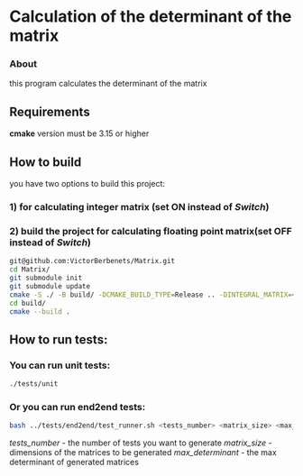 # Calculation of the determinant of the matrix
### About
this program calculates the determinant of the matrix
## Requirements
**cmake** version must be 3.15 or higher
## How to build
you have two options to build this project: 
### 1) for calculating integer matrix (set ON instead of *Switch*)
### 2) build the project for calculating floating point matrix(set OFF instead of *Switch*)
```bash
git@github.com:VictorBerbenets/Matrix.git
cd Matrix/
git submodule init
git submodule update
cmake -S ./ -B build/ -DCMAKE_BUILD_TYPE=Release .. -DINTEGRAL_MATRIX=<Switch>
cd build/
cmake --build .
```
## How to run tests:
### You can run unit tests:
```bash
./tests/unit
```
### Or you can run end2end tests:
```bash
bash ../tests/end2end/test_runner.sh <tests_number> <matrix_size> <max_determinant>
```
*tests_number* - the number of tests you want to generate 
*matrix_size*  - dimensions of the matrices to be generated 
*max_determinant* - the max determinant of generated matrices

